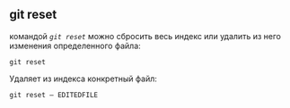 ## git reset

командой *`git reset`* можно сбросить весь индекс или удалить из него изменения определенного файла:

```bash=
git reset
```

Удаляет из индекса конкретный файл:

```bash=
git reset — EDITEDFILE
```